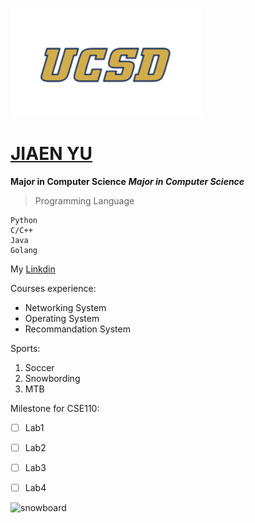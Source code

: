 ![UCSD](ucsd_icon.png)

# [JIAEN YU](https://www.linkedin.com/in/jiaen-yu-b760a2218/?locale=en_US)

**Major in Computer Science**
***Major in Computer Science***

> Programming Language

```
Python 
C/C++ 
Java 
Golang
```


My [Linkdin](https://www.linkedin.com/in/jiaen-yu-b760a2218/?locale=en_US)

Courses experience:
- Networking System
- Operating System
- Recommandation System

Sports:
1. Soccer
2. Snowbording
3. MTB

Milestone for CSE110:
- [ ] Lab1
- [ ] Lab2
- [ ] Lab3
- [ ] Lab4


![snowboard](snowboard.JPG)